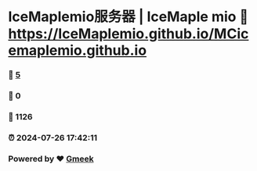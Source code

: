 # IceMaplemio服务器 | IceMaple mio :link: https://IceMaplemio.github.io/MCicemaplemio.github.io 
### :page_facing_up: [5](https://IceMaplemio.github.io/MCicemaplemio.github.io/tag.html) 
### :speech_balloon: 0 
### :hibiscus: 1126 
### :alarm_clock: 2024-07-26 17:42:11 
### Powered by :heart: [Gmeek](https://github.com/Meekdai/Gmeek)
